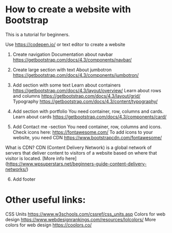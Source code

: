 # How to create a website with Bootstrap
This is a tutorial for beginners.

Use https://codepen.io/ or text editor to create a website

1. Create navigation
Documentation about navbar https://getbootstrap.com/docs/4.3/components/navbar/

2. Create large section with text
About jumbotron https://getbootstrap.com/docs/4.3/components/jumbotron/

3. Add section with some text
Learn about containers https://getbootstrap.com/docs/4.3/layout/overview/
Learn about rows and columns https://getbootstrap.com/docs/4.3/layout/grid/
Typography https://getbootstrap.com/docs/4.3/content/typography/

4. Add section with portfolio
You need container, row, columns and cards.
Learn about cards https://getbootstrap.com/docs/4.3/components/card/

5. Add Contact me -section
You need container, row, columns and icons.
Check icons here: https://fontawesome.com/ 
To add icons to your website, you need CDN https://www.bootstrapcdn.com/fontawesome/

What is CDN? CDN (Content Delivery Network) is a global network of servers that deliver content to visitors of a website based on where that visitor is located. [More info here] (https://www.wpsuperstars.net/beginners-guide-content-delivery-networks/)

6. Add footer

# Other useful links:
CSS Units https://www.w3schools.com/cssref/css_units.asp
Colors for web design https://www.webdesignrankings.com/resources/lolcolors/
More colors for web design https://coolors.co/